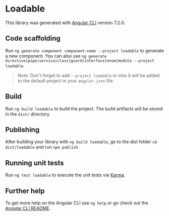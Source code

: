# Loadable

This library was generated with [Angular CLI](https://github.com/angular/angular-cli) version 7.2.0.

## Code scaffolding

Run `ng generate component component-name --project loadable` to generate a new component. You can also use `ng generate directive|pipe|service|class|guard|interface|enum|module --project loadable`.
> Note: Don't forget to add `--project loadable` or else it will be added to the default project in your `angular.json` file. 

## Build

Run `ng build loadable` to build the project. The build artifacts will be stored in the `dist/` directory.

## Publishing

After building your library with `ng build loadable`, go to the dist folder `cd dist/loadable` and run `npm publish`.

## Running unit tests

Run `ng test loadable` to execute the unit tests via [Karma](https://karma-runner.github.io).

## Further help

To get more help on the Angular CLI use `ng help` or go check out the [Angular CLI README](https://github.com/angular/angular-cli/blob/master/README.md).
